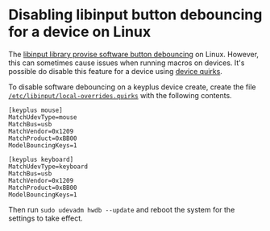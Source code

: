 # Disabling libinput button debouncing for a device on Linux

The [libinput library provise software button debouncing](
https://wayland.freedesktop.org/libinput/doc/latest/button-debouncing.html)
on Linux. However, this can sometimes cause issues when running macros on
devices. It's possible do disable this feature for a device using [device
quirks](https://wayland.freedesktop.org/libinput/doc/latest/device-quirks.html).

To disable software debouncing on a keyplus device create, create the file
[`/etc/libinput/local-overrides.quirks`](../host-software/etc/libinput)
with the following contents.

```
[keyplus mouse]
MatchUdevType=mouse
MatchBus=usb
MatchVendor=0x1209
MatchProduct=0xBB00
ModelBouncingKeys=1

[keyplus keyboard]
MatchUdevType=keyboard
MatchBus=usb
MatchVendor=0x1209
MatchProduct=0xBB00
ModelBouncingKeys=1
```

Then run `sudo udevadm hwdb --update` and reboot the system for the settings
to take effect.
